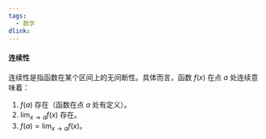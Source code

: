 ```yaml
---
tags: 
  - 数学
dlink: 
---
```

#### 连续性

连续性是指函数在某个区间上的无间断性。具体而言，函数 $f(x)$ 在点 $a$ 处连续意味着：

1. $f(a)$ 存在（函数在点 $a$ 处有定义）。
2. $\lim_{{x \to a}} f(x)$ 存在。
3. $f(a) = \lim_{{x \to a}} f(x)$。
